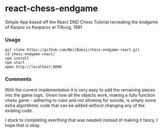 # react-chess-endgame
Simple App based off the React DND Chess Tutorial recreating the endgame of Karpov vs Kasparov at Tilburg, 1991
### Usage

```
git clone https://github.com/NeilBaksi/chess-endgame-react.git
cd chess-endgame-react/
npm install
npm start
open http://localhost:8080
```
### Comments
With the current implementation it is very easy to add the remaining pieces into the game logic. Given how all the objects work, making a fully function chess game - adhering to rules and not allowing for suicide, is simply some extra algortihmic code that can be added without changing any of the existing code. 

I stuck to completing everthing that was needed instead of making it fancy, I hope that is okay. 
